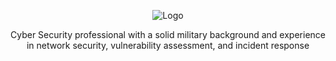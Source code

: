 <div align="center">
  
![Logo](https://github.com/joshp27/joshp27/blob/main/bk.webp)

</div>

<div align="center">
  
Cyber Security professional with a solid military background and experience in network security, vulnerability assessment, and incident response

</div> 

